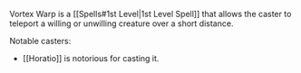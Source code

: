 Vortex Warp is a [[Spells#1st Level|1st Level Spell]] that allows the caster to teleport a willing or unwilling creature over a short distance.

Notable casters:
* [[Horatio]] is notorious for casting it.